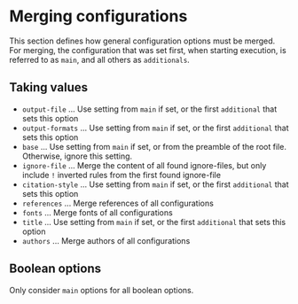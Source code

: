 # Merging configurations

This section defines how general configuration options must be merged.
For merging, the configuration that was set first, when starting execution,
is referred to as `main`, and all others as `additionals`.

## Taking values

- `output-file` ... Use setting from `main` if set, or the first `additional` that sets this option
- `output-formats` ... Use setting from `main` if set, or the first `additional` that sets this option
- `base` ... Use setting from `main` if set, or from the preamble of the root file. Otherwise, ignore this setting.
- `ignore-file` ... Merge the content of all found ignore-files, but only include `!` inverted rules from the first found ignore-file
- `citation-style` ... Use setting from `main` if set, or the first `additional` that sets this option
- `references` ... Merge references of all configurations
- `fonts` ... Merge fonts of all configurations
- `title` ... Use setting from `main` if set, or the first `additional` that sets this option
- `authors` ... Merge authors of all configurations

## Boolean options

Only consider `main` options for all boolean options.
